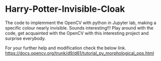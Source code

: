 # Harry-Potter-Invisible-Cloak
The code to implemment the OpenCV with python in Jupyter lab, making a specific colour nearly invisible. Sounds interesting!!!
Play around with the code, get acquainted with the OpenCV with this interesting project and surprise everybody.

For your further help and modification check the below link.
https://docs.opencv.org/trunk/d9/d61/tutorial_py_morphological_ops.html
